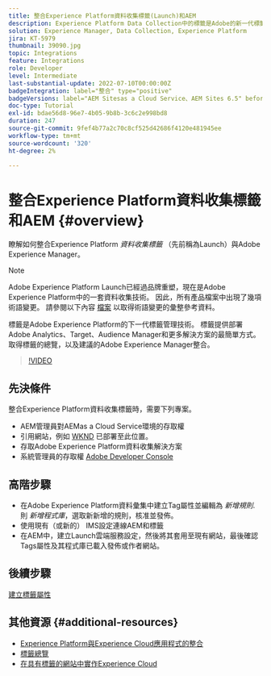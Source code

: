 ```yaml
---
title: 整合Experience Platform資料收集標籤(Launch)和AEM
description: Experience Platform Data Collection中的標籤是Adobe的新一代標籤管理解決方案，也是部署Adobe Analytics、Target、Audience Manager和其他解決方案的最佳方式。 取得標籤（先前稱為Launch）的概觀，以及與Adobe Experience Manager整合的建議。
solution: Experience Manager, Data Collection, Experience Platform
jira: KT-5979
thumbnail: 39090.jpg
topic: Integrations
feature: Integrations
role: Developer
level: Intermediate
last-substantial-update: 2022-07-10T00:00:00Z
badgeIntegration: label="整合" type="positive"
badgeVersions: label="AEM Sitesas a Cloud Service、AEM Sites 6.5" before-title="false"
doc-type: Tutorial
exl-id: bdae56d8-96e7-4b05-9b8b-3c6c2e998bd8
duration: 247
source-git-commit: 9fef4b77a2c70c8cf525d42686f4120e481945ee
workflow-type: tm+mt
source-wordcount: '320'
ht-degree: 2%

---
```


# 整合Experience Platform資料收集標籤和AEM {#overview}

瞭解如何整合Experience Platform _資料收集標籤_ （先前稱為Launch）與Adobe Experience Manager。

>[!NOTE]
>
>Adobe Experience Platform Launch已經過品牌重塑，現在是Adobe Experience Platform中的一套資料收集技術。 因此，所有產品檔案中出現了幾項術語變更。 請參閱以下內容 [檔案](https://experienceleague.adobe.com/docs/experience-platform/tags/term-updates.html) 以取得術語變更的彙整參考資料。


標籤是Adobe Experience Platform的下一代標籤管理技術。 標籤提供部署Adobe Analytics、Target、Audience Manager和更多解決方案的最簡單方式。 取得標籤的總覽，以及建議的Adobe Experience Manager整合。

>[!VIDEO](https://video.tv.adobe.com/v/3417061?quality=12&learn=on)


## 先決條件

整合Experience Platform資料收集標籤時，需要下列專案。

+ AEM管理員對AEMas a Cloud Service環境的存取權
+ 引用網站，例如 [WKND](https://github.com/adobe/aem-guides-wknd) 已部署至此位置。
+ 存取Adobe Experience Platform資料收集解決方案
+ 系統管理員的存取權 [Adobe Developer Console](https://developer.adobe.com/developer-console/)


## 高階步驟

+ 在Adobe Experience Platform資料彙集中建立Tag屬性並編輯為 _新增規則_. 則 _新增程式庫_，選取新新增的規則，核准並發佈。
+ 使用現有（或新的） IMS設定連線AEM和標籤
+ 在AEM中，建立Launch雲端服務設定，然後將其套用至現有網站，最後確認Tags屬性及其程式庫已載入發佈或作者網站。

## 後續步驟

[建立標籤屬性](create-tag-property.md)

## 其他資源 {#additional-resources}

+ [Experience Platform與Experience Cloud應用程式的整合](https://experienceleague.adobe.com/docs/platform-learn/tutorials/intro-to-platform/integrations-with-experience-cloud-applications.html)
+ [標籤總覽](https://experienceleague.adobe.com/docs/experience-platform/tags/home.html)
+ [在具有標籤的網站中實作Experience Cloud](https://experienceleague.adobe.com/docs/platform-learn/implement-in-websites/overview.html)
